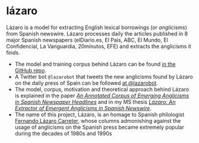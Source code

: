 # lázaro
Lázaro is a model for extracting English lexical borrowings (or *anglicisms*) from Spanish newswire. Lázaro processes daily the articles published in 8 major Spanish newspapers (elDiario.es, El País, ABC, El Mundo, El Confidencial, La Vanguardia, 20minutos, EFE) and extracts the anglicisms it finds.
* The model and training corpus behind Lázaro can be found [in the GitHub repo](https://github.com/lirondos/lazaro).
* A Twitter bot ```@lazarobot``` that tweets the new anglicisms found by Lázaro on the daily press of Spain can be followed [at @lazarobot](https://twitter.com/lazarobot). 
* The model, corpus, motivation and theoretical approach behind Lázaro is explained in the paper [*An Annotated Corpus of Emerging Anglicisms in Spanish Newspaper Headlines*](https://www.aclweb.org/anthology/2020.calcs-1.1/) and in my MS thesis [*Lázaro: An Extractor of Emergent Anglicisms in Spanish Newswire*](http://bir.brandeis.edu/handle/10192/37532).
* The name of this project, Lázaro, is an homage to Spanish philologist [Fernando Lázaro Carreter](https://es.wikipedia.org/wiki/Fernando_L%C3%A1zaro_Carreter), whose columns admonishing against the usage of anglicisms on the Spanish press became extremely popular during the decades of 1980s and 1990s


